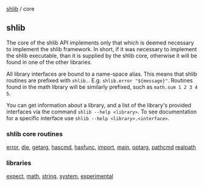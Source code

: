 [shlib][] / core

shlib
-----

The core of the shlib API implements only that which is deemed necessary to
implement the shlib framework. In short, if it was necessary to implement the
shlib executable, than it is supplied by the shlib core, otherwise it will be
found in one of the other libraries.

All library interfaces are bound to a name-space alias.  This means that shlib
routines are prefixed with `shlib.`.  E.g. `shlib.error "${message}"`.
Routines found in the math library will be similarly prefixed, such as
`math.sum 1 2 3 4 5`.

You can get information about a library, and a list of the library's provided
interfaces via the command `shlib --help <library>`.  To see documentation for
a specific interface use `shlib --help <library>.<interface>`.

### shlib core routines ###

 [error][], [die][], [getarg][], [hascmd][], [hasfunc][], [import][], [main][], [optarg][], [pathcmd][] [realpath][]

### libraries ###

 [expect][], [math][], [string][], [system][], [experimental][]

[atexit]: atexit.md "atexit"
[error]: error.md "error"
[die]: die.md "die"
[getarg]: getarg.md "getarg"
[hascmd]: hascmd.md "hascmd"
[hasfunc]: hasfunc.md "hasfunc"
[import]: import.md "import"
[pathcmd]: pathcmd.md "pathcmd"
[main]: main.md "main"
[optarg]: optarg.md "optarg"
[realpath]: realpath.md "realpath"

[core]: ../doc/__index__.md "core"
[expect]: ../expect/__index__.md "expect"
[math]: ../math/__index__.md "math"
[string]: ../string/__index__.md "string"
[system]: ../system/__index__.md "system"
[experimental]: ../experimental/__index__.md "experimental"
[shlib]: http://github.com/major0/shlib "shlib"
